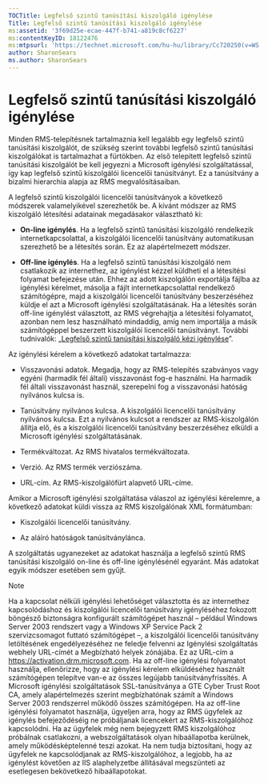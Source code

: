 ```yaml
---
TOCTitle: Legfelső szintű tanúsítási kiszolgáló igénylése
Title: Legfelső szintű tanúsítási kiszolgáló igénylése
ms:assetid: '3f69d25e-ecae-447f-b741-a819c8cf6227'
ms:contentKeyID: 18122476
ms:mtpsurl: 'https://technet.microsoft.com/hu-hu/library/Cc720250(v=WS.10)'
author: SharonSears
ms.author: SharonSears
---
```


Legfelső szintű tanúsítási kiszolgáló igénylése
===============================================

Minden RMS-telepítésnek tartalmaznia kell legalább egy legfelső szintű tanúsítási kiszolgálót, de szükség szerint további legfelső szintű tanúsítási kiszolgálókat is tartalmazhat a fürtökben. Az első telepített legfelső szintű tanúsítási kiszolgálót be kell jegyezni a Microsoft igénylési szolgáltatással, így kap legfelső szintű kiszolgálói licencelői tanúsítványt. Ez a tanúsítvány a bizalmi hierarchia alapja az RMS megvalósításaiban.

A legfelső szintű kiszolgálói licencelői tanúsítványok a következő módszerek valamelyikével szerezhetők be. A kívánt módszer az RMS kiszolgáló létesítési adatainak megadásakor választható ki:

-   **On-line igénylés**. Ha a legfelső szintű tanúsítási kiszolgáló rendelkezik internetkapcsolattal, a kiszolgálói licencelői tanúsítvány automatikusan szerezhető be a létesítés során. Ez az alapértelmezett módszer.

-   **Off-line igénylés**. Ha a legfelső szintű tanúsítási kiszolgáló nem csatlakozik az internethez, az igénylést kézzel küldheti el a létesítési folyamat befejezése után. Ehhez az adott kiszolgálón exportálja fájlba az igénylési kérelmet, másolja a fájlt internetkapcsolattal rendelkező számítógépre, majd a kiszolgálói licencelői tanúsítvány beszerzéséhez küldje el azt a Microsoft igénylési szolgáltatásának. Ha a létesítés során off-line igénylést választott, az RMS végrehajtja a létesítési folyamatot, azonban nem lesz használható mindaddig, amíg nem importálja a másik számítógéppel beszerzett kiszolgálói licencelői tanúsítványt. További tudnivalók: „[Legfelső szintű tanúsítási kiszolgáló kézi igénylése](https://technet.microsoft.com/aecdebb5-b28b-4b58-937a-392bb6ce9643)”.

Az igénylési kérelem a következő adatokat tartalmazza:

-   Visszavonási adatok. Megadja, hogy az RMS-telepítés szabványos vagy egyéni (harmadik fél általi) visszavonást fog-e használni. Ha harmadik fél általi visszavonást használ, szerepelni fog a visszavonási hatóság nyilvános kulcsa is.

-   Tanúsítvány nyilvános kulcsa. A kiszolgálói licencelői tanúsítvány nyilvános kulcsa. Ezt a nyilvános kulcsot a rendszer az RMS-kiszolgálón állítja elő, és a kiszolgálói licencelői tanúsítvány beszerzéséhez elküldi a Microsoft igénylési szolgáltatásának.

-   Termékváltozat. Az RMS hivatalos termékváltozata.

-   Verzió. Az RMS termék verziószáma.

-   URL-cím. Az RMS-kiszolgálófürt alapvető URL-címe.

Amikor a Microsoft igénylési szolgáltatása válaszol az igénylési kérelemre, a következő adatokat küldi vissza az RMS kiszolgálónak XML formátumban:

-   Kiszolgálói licencelői tanúsítvány.

-   Az aláíró hatóságok tanúsítványlánca.

A szolgáltatás ugyanezeket az adatokat használja a legfelső szintű RMS tanúsítási kiszolgáló on-line és off-line igénylésénél egyaránt. Más adatokat egyik módszer esetében sem gyűjt.

> [!NOTE]  
> Ha a kapcsolat nélküli igénylési lehetőséget választotta és az internethez kapcsolódáshoz és kiszolgálói licencelői tanúsítvány igényléséhez fokozott böngésző biztonságra konfigurált számítógépet használ – például Windows Server 2003 rendszert vagy a Windows XP Service Pack 2 szervizcsomagot futtató számítógépet –, a kiszolgálói licencelői tanúsítvány letöltésének engedélyezéséhez ne feledje felvenni az Igénylési szolgáltatás webhely URL-címét a Megbízható helyek zónájába. Ez az URL-cím a https://activation.drm.microsoft.com. Ha az off-line igénylési folyamatot használja, ellenőrizze, hogy az igénylési kérelem elküldéséhez használt számítógépen telepítve van-e az összes legújabb tanúsítványfrissítés. A Microsoft igénylési szolgáltatások SSL-tanúsítványa a GTE Cyber Trust Root CA, amely alapértelmezés szerint megbízhatónak számít a Windows Server 2003 rendszerrel működő összes számítógépen. Ha az off-line igénylési folyamatot használja, ügyeljen arra, hogy az RMS ügyfelek az igénylés befejeződéséig ne próbáljanak licencekért az RMS-kiszolgálóhoz kapcsolódni. Ha az ügyfelek még nem bejegyzett RMS kiszolgálóhoz próbálnak csatlakozni, a webszolgáltatások olyan hibaállapotba kerülnek, amely működésképtelenné teszi azokat. Ha nem tudja biztosítani, hogy az ügyfelek ne kapcsolódjanak az RMS-kiszolgálóhoz, a legjobb, ha az igénylést követően az IIS alaphelyzetbe állításával megszünteti az esetlegesen bekövetkező hibaállapotokat.